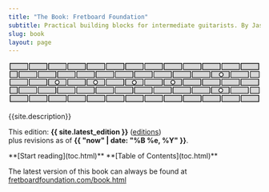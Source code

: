 ```yaml
---
title: "The Book: Fretboard Foundation"
subtitle: Practical building blocks for intermediate guitarists. By Jason Grimes.
slug: book
layout: page
---
```


![Fretboard Foundation logo](assets/logos/logo-wide.svg)

<div class="chapter-abstract color-callout-dark">
  {{site.description}}
</div>

This edition: **{{ site.latest_edition }}**
([editions](editions.html))  
plus revisions as of **{{ "now" | date: "%B %e, %Y" }}**.  

<div class="font-larger" markdown="block">
**[Start reading](toc.html)**   
**[Table of Contents](toc.html)**
</div>


The latest version of this book can always be found at
[fretboardfoundation.com/book.html](https://fretboardfoundation.com/book.html)

